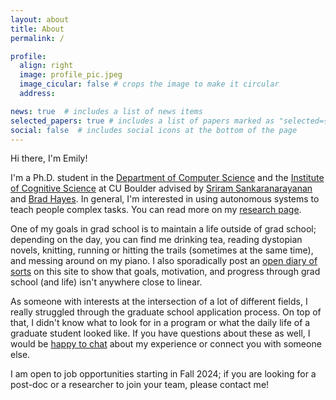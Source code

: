 ```yaml
---
layout: about
title: About
permalink: /

profile:
  align: right
  image: profile_pic.jpeg
  image_cicular: false # crops the image to make it circular
  address:

news: true  # includes a list of news items
selected_papers: true # includes a list of papers marked as "selected={true}"
social: false  # includes social icons at the bottom of the page
---
```


Hi there, I'm Emily!

I'm a Ph.D. student in the [Department of Computer Science](https://colorado.edu/cs) and the [Institute of Cognitive Science](https://colorado.edu/ics) at CU Boulder advised by [Sriram Sankaranarayanan](https://home.cs.colorado.edu/~srirams/index.html) and [Brad Hayes](http://www.bradhayes.info/). In general, I'm interested in using autonomous systems to teach people complex tasks. You can read more on my [research page](https://emilykjensen.com/research/).

One of my goals in grad school is to maintain a life outside of grad school; depending on the day, you can find me drinking tea, reading dystopian novels, knitting, running or hitting the trails (sometimes at the same time), and messing around on my piano. I also sporadically post an [open diary of sorts](https://emilykjensen.com/blog/) on this site to show that goals, motivation, and progress through grad school (and life) isn't anywhere close to linear.

As someone with interests at the intersection of a lot of different fields, I really struggled through the graduate school application process. On top of that, I didn't know what to look for in a program or what the daily life of a graduate student looked like. If you have questions about these as well, I would be [happy to chat](mailto:emily.jensen@colorado.edu) about my experience or connect you with someone else.

I am open to job opportunities starting in Fall 2024; if you are looking for a post-doc or a researcher to join your team, please contact me!
